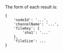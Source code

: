 The form of each result is:

```
{
    'nodeId': '...',
    'channelName': '...',
    'fileKey': {
        'sha1': '...'
    },
    'fileSize': ...
}
```